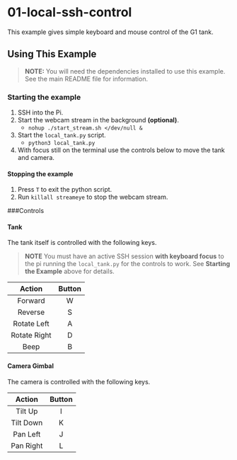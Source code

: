 # 01-local-ssh-control

This example gives simple keyboard and mouse control of the G1 tank.

## Using This Example

> **NOTE:** You will need the dependencies installed to use this example. See the main README file for information.

### Starting the example
1. SSH into the Pi.
2. Start the webcam stream in the background **(optional)**.
    - `nohup ./start_stream.sh </dev/null &`
3. Start the `local_tank.py` script.
    - `python3 local_tank.py`
4. With focus still on the terminal use the controls below to move the tank and camera.

#### Stopping the example
1. Press `T` to exit the python script.
2. Run `killall streameye` to stop the webcam stream.

###Controls

#### Tank
The tank itself is controlled with the following keys.

> **NOTE** You must have an active SSH session **with keyboard focus** to the pi running the `local_tank.py` for the controls to work. See **Starting the Example** above for details.

|    Action    | Button |
|:------------:|:------:|
|    Forward   |    W   |
|    Reverse   |    S   |
|  Rotate Left |    A   |
| Rotate Right |    D   |
| Beep         |    B   |

#### Camera Gimbal

The camera is controlled with the following keys.

|   Action  | Button |
|:---------:|:------:|
|  Tilt Up  |    I   |
| Tilt Down |    K   |
|  Pan Left |    J   |
| Pan Right |    L   |
